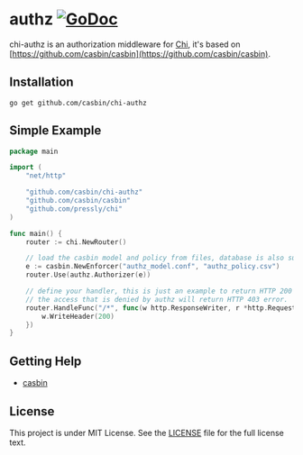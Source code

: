authz [![GoDoc](https://godoc.org/github.com/casbin/chi-authz?status.svg)](https://godoc.org/github.com/casbin/chi-authz)
======

chi-authz is an authorization middleware for [Chi](https://github.com/pressly/chi), it's based on [https://github.com/casbin/casbin](https://github.com/casbin/casbin).

## Installation

    go get github.com/casbin/chi-authz

## Simple Example

```Go
package main

import (
	"net/http"

	"github.com/casbin/chi-authz"
	"github.com/casbin/casbin"
	"github.com/pressly/chi"
)

func main() {
	router := chi.NewRouter()

	// load the casbin model and policy from files, database is also supported.
	e := casbin.NewEnforcer("authz_model.conf", "authz_policy.csv")
	router.Use(authz.Authorizer(e))

	// define your handler, this is just an example to return HTTP 200 for any requests.
	// the access that is denied by authz will return HTTP 403 error.
	router.HandleFunc("/*", func(w http.ResponseWriter, r *http.Request) {
		w.WriteHeader(200)
	})
}
```

## Getting Help

- [casbin](https://github.com/casbin/casbin)

## License

This project is under MIT License. See the [LICENSE](LICENSE) file for the full license text.
